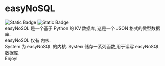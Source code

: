 # easyNoSQL
![Static Badge](https://img.shields.io/badge/Database-mini-grenn)
![Static Badge](https://img.shields.io/badge/Powered%20by-Python-grenn)  
easyNoSQL 是一个基于 Python 的 KV 数据库, 这是一个 JSON 格式的微型数据库.  
easyNoSQL 仅有 内核.  
System 为 easyNoSQL 的内核.
System 储存一系列函数,用于读写 easyNoSQL 数据库.  
Enjoy!
